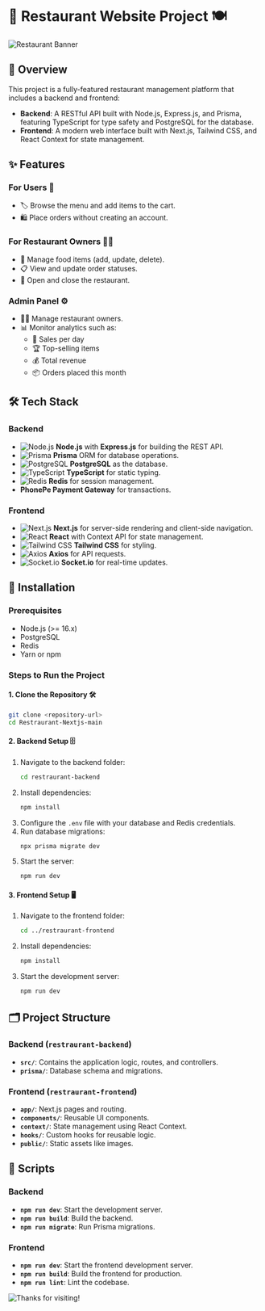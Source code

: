 # 🍴 Restaurant Website Project 🍽️

![Restaurant Banner](https://img.freepik.com/free-vector/cloud-kitchen-concept-illustration_114360-19132.jpg?t=st=1732685371~exp=1732688971~hmac=1274132d33a98f55bc9df7614508f577d7c309148110c89039824d3215844179&w=700&h=400) 

## 🌟 Overview
This project is a fully-featured restaurant management platform that includes a backend and frontend:

- **Backend**: A RESTful API built with Node.js, Express.js, and Prisma, featuring TypeScript for type safety and PostgreSQL for the database.
- **Frontend**: A modern web interface built with Next.js, Tailwind CSS, and React Context for state management.

## ✨ Features
### For Users 🛒
- 🏷️ Browse the menu and add items to the cart.
- 🛍️ Place orders without creating an account.

### For Restaurant Owners 🧑‍🍳
- 🍔 Manage food items (add, update, delete).
- 📋 View and update order statuses.
- 🏪 Open and close the restaurant.

### Admin Panel ⚙️
- 👨‍💼 Manage restaurant owners.
- 📊 Monitor analytics such as:
  - 📅 Sales per day
  - 🏆 Top-selling items
  - 💰 Total revenue
  - 📦 Orders placed this month

## 🛠️ Tech Stack
### Backend
- ![Node.js](https://img.shields.io/badge/Node.js-339933?logo=node.js&logoColor=white) **Node.js** with **Express.js** for building the REST API.
- ![Prisma](https://img.shields.io/badge/Prisma-2D3748?logo=prisma&logoColor=white) **Prisma** ORM for database operations.
- ![PostgreSQL](https://img.shields.io/badge/PostgreSQL-4169E1?logo=postgresql&logoColor=white) **PostgreSQL** as the database.
- ![TypeScript](https://img.shields.io/badge/TypeScript-007ACC?logo=typescript&logoColor=white) **TypeScript** for static typing.
- ![Redis](https://img.shields.io/badge/Redis-DC382D?logo=redis&logoColor=white) **Redis** for session management.
- **PhonePe Payment Gateway** for transactions.

### Frontend
- ![Next.js](https://img.shields.io/badge/Next.js-000000?logo=next.js&logoColor=white) **Next.js** for server-side rendering and client-side navigation.
- ![React](https://img.shields.io/badge/React-61DAFB?logo=react&logoColor=white) **React** with Context API for state management.
- ![Tailwind CSS](https://img.shields.io/badge/Tailwind%20CSS-38B2AC?logo=tailwind-css&logoColor=white) **Tailwind CSS** for styling.
- ![Axios](https://img.shields.io/badge/Axios-5A29E4?logo=axios&logoColor=white) **Axios** for API requests.
- ![Socket.io](https://img.shields.io/badge/Socket.io-010101?logo=socket.io&logoColor=white) **Socket.io** for real-time updates.

## 🚀 Installation
### Prerequisites
- Node.js (>= 16.x)
- PostgreSQL
- Redis
- Yarn or npm

### Steps to Run the Project
#### 1. Clone the Repository 🛠️
```bash
git clone <repository-url>
cd Restraurant-Nextjs-main
```

#### 2. Backend Setup 🗄️
1. Navigate to the backend folder:
   ```bash
   cd restraurant-backend
   ```
2. Install dependencies:
   ```bash
   npm install
   ```
3. Configure the `.env` file with your database and Redis credentials.
4. Run database migrations:
   ```bash
   npx prisma migrate dev
   ```
5. Start the server:
   ```bash
   npm run dev
   ```

#### 3. Frontend Setup 🖥️
1. Navigate to the frontend folder:
   ```bash
   cd ../restraurant-frontend
   ```
2. Install dependencies:
   ```bash
   npm install
   ```
3. Start the development server:
   ```bash
   npm run dev
   ```

## 🗂️ Project Structure
### Backend (`restraurant-backend`)
- **`src/`**: Contains the application logic, routes, and controllers.
- **`prisma/`**: Database schema and migrations.

### Frontend (`restraurant-frontend`)
- **`app/`**: Next.js pages and routing.
- **`components/`**: Reusable UI components.
- **`context/`**: State management using React Context.
- **`hooks/`**: Custom hooks for reusable logic.
- **`public/`**: Static assets like images.

## 📜 Scripts
### Backend
- **`npm run dev`**: Start the development server.
- **`npm run build`**: Build the backend.
- **`npm run migrate`**: Run Prisma migrations.

### Frontend
- **`npm run dev`**: Start the frontend development server.
- **`npm run build`**: Build the frontend for production.
- **`npm run lint`**: Lint the codebase.


![Thanks for visiting!](https://img.freepik.com/free-vector/thank-you-lettering-with-curls_1262-6964.jpg?t=st=1732685529~exp=1732689129~hmac=14179e94094e5174c74ed90aeffed4b208b5b2acfba35b19c652dd8e79ce68a8&w=300)